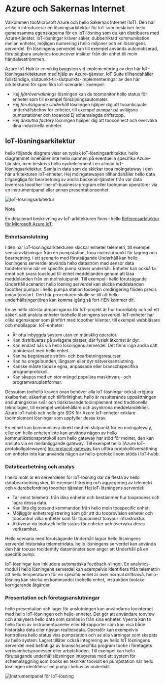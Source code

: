 
# <a name="azure-and-internet-of-things"></a>Azure och Sakernas Internet

Välkommen tooMicrosoft Azure och hello Sakernas Internet (IoT). Den här artikeln introducerar en lösningsarkitektur för IoT som beskriver hello gemensamma egenskaperna för en IoT-lösning som du kan distribuera med Azure-tjänster. IoT-lösningar kräver säker, dubbelriktad kommunikation mellan enheter, möjligen numrering i hello miljoner och en lösningens serverdel. En lösningens serverdel kan till exempel använda automatiserad, förutsägbara analytics toouncover insikter från din enhet till moln händelseströmmen.

Azure IoT Hub är en viktig byggsten vid implementering av den här IoT-lösningsarkitekturen med hjälp av Azure-tjänster. IoT Suite tillhandahåller fullständiga, slutpunkt-till-slutpunkts-implementeringar av den här arkitekturen för specifika IoT-scenarier. Exempel:

* Hej *fjärrövervaknings* lösningen kan du toomonitor hello status för enheter som till exempel försäljningsautomater.
* Hej *förutsägande Underhåll* lösningen hjälper dig att tooanticipate underhållsbehov för enheter, till exempel pumpar på avlägsna pumpstationer och tooavoid Ej schemalagda driftstopp.
* Hej *anslutna factory* lösningen hjälper dig att tooconnect och övervaka dina industriella enheter.

## <a name="iot-solution-architecture"></a>IoT-lösningsarkitektur

hello följande diagram visar en typisk IoT-lösningsarkitektur. hello diagrammet innehåller inte hello namnen på eventuella specifika Azure-tjänster, men beskrivs hello nyckelelement i en allmän IoT-lösningsarkitektur. Samla in data som de skickar tooa molngateway i den här arkitekturen IoT-enheter. Hej molngatewayen tillhandahåller hello data tillgängliga för bearbetning av andra backend-tjänster från var data levereras tooother line-of-business-program eller toohuman operatörer via en instrumentpanel eller annan presentationsenhet.

![IoT-lösningsarkitektur][img-solution-architecture]

> [!NOTE]
> En detaljerad beskrivning av IoT-arkitekturen finns i hello [Referensarkitektur för Microsoft Azure IoT][lnk-refarch].

### <a name="device-connectivity"></a>Enhetsanslutning

I den här IoT-lösningsarkitekturen skickar enheter telemetri, till exempel sensoravläsningar från en pumpstation, tooa molnslutpunkt för lagring och bearbetning. I ett scenario med förutsägande Underhåll kan hello lösningens serverdel använda hello dataström med sensor data toodetermine när en specifik pump kräver underhåll. Enheter kan också ta emot och svara toocloud till enhet meddelanden genom att läsa meddelanden från en molnslutpunkt. Till exempel i hello förutsägande Underhåll scenariot hello lösning serverdel kan skicka meddelanden tooother pumpar i hello pumpa station toobegin omdirigering flöden precis innan toostart. Den här proceduren skulle se till att hello underhållsingenjören kan komma igång så fort HEN kommer dit.

En av hello största utmaningarna för IoT-projekt är hur tooreliably och på ett säkert sätt ansluta enheter toohello lösningens serverdel. IoT-enheter har olika egenskaper som jämfört med tooother klienter, till exempel webbläsare och mobilappar. IoT-enheter:

* Är ofta inbyggda system utan en mänsklig operatör.
* Kan distribueras på avlägsna platser, där fysisk åtkomst är dyr.
* Kan endast nås via hello lösningens serverdel. Det finns inga andra sätt toointeract med hello enhet.
* Kan ha begränsade ström- och bearbetningsresurser.
* Kan ha oregelbunden, långsam eller dyr nätverksanslutning.
* Kanske måste toouse egna, anpassade eller branschspecifika programprotokoll.
* Kan skapas med en stor mängd populära maskinvaru- och programvaruplattformar.

Dessutom toohello kraven ovan behöver alla IoT-lösningar också erbjuda skalbarhet, säkerhet och tillförlitlighet. hello är resulterande uppsättningen anslutningskrav svår och tidskrävande tooimplement med traditionella teknologier, till exempel webbehållare och asynkrona meddelandeköer. Azure IoT-hubb och hello gör SDK för Azure IoT-enheter enklare tooimplement lösningar som uppfyller dessa krav.

En enhet kan kommunicera direkt med en slutpunkt för en molngateway, eller om hello enheten inte kan använda någon av hello kommunikationsprotokoll som hello gateway har stöd för molnet, den kan ansluta via en mellanliggande gateway. Till exempel hello [Azure IoT-protokollgatewayen] [ lnk-protocol-gateway] kan utföra protokollöversättning om enheter inte kan använda någon av hello-protokoll som stöds i IoT-hubb.

### <a name="data-processing-and-analytics"></a>Databearbetning och analys

I hello moln är en serverdelen för IoT-lösning där de flesta av hello databearbetning sker, till exempel filtrering och aggregering av telemetri och vidarebefordring tooother tjänster. Hej IoT-lösningens serverdel:

* Tar emot telemetri från dina enheter och bestämmer hur tooprocess och lagra dessa data. 
* Kan låta dig toosend kommandon från hello moln toospecific enhet.
* Möjliggör enhetsregistrering som gör att du tooprovision enheter och toocontrol vilka enheter som får tooconnect tooyour infrastruktur.
* Aktiverar du tootrack hello status för enheter och övervaka deras verksamhet.

Hello scenario med förutsägande Underhåll lagrar hello lösningens serverdel historiska telemetridata. hello lösningens serverdel kan använda den här toouse tooidentify datamönster som anger att Underhåll på en specifik pump.

IoT-lösningar kan inkludera automatiska feedback-slingor. En analytics-modul i hello lösningens serverdel kan exempelvis identifiera från telemetrin att hello temperaturen för en specifik enhet är över normal driftsnivå. hello-lösning kan skicka en kommandot toohello enhet, instruktion tootake korrigerande åtgärder.

### <a name="presentation-and-business-connectivity"></a>Presentation och företagsanslutningar

hello presentation och lager för anslutningen kan användarna toointeract med hello IoT-lösningen och hello-enheter. Det gör att användare tooview och analysera hello data som samlas in från sina enheter. Vyerna kan ta hello form av instrumentpaneler eller BI-rapporter som kan visa både historiska data eller nästan realtidsdata. Operatör kan exempelvis kontrollera hello status viss pumpstation och se alla varningar som skapats av hello system. Lagret tillåter också integrering av hello IoT lösningens serverdel med befintliga av branschspecifika program tootie i företagets verksamhetsprocesser eller arbetsflöden. Till exempel kan hello förutsägande underhållslösningen integreras med ett system för schemaläggning som books en tekniker toovisit en pumpstation när hello lösningen identifierar en pump i behov av underhåll.

![Instrumentpanel för IoT-lösning][img-dashboard]

[img-solution-architecture]: ./media/iot-azure-and-iot/iot-reference-architecture.png
[img-dashboard]: ./media/iot-azure-and-iot/iot-suite.png

[lnk-machinelearning]: http://azure.microsoft.com/documentation/services/machine-learning/
[Azure IoT Suite]: http://azure.microsoft.com/solutions/iot
[lnk-protocol-gateway]:  ../articles/iot-hub/iot-hub-protocol-gateway.md
[lnk-refarch]: http://download.microsoft.com/download/A/4/D/A4DAD253-BC21-41D3-B9D9-87D2AE6F0719/Microsoft_Azure_IoT_Reference_Architecture.pdf
